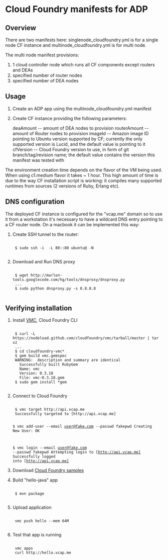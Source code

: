 Cloud Foundry manifests for ADP
===============================

Overview
--------

There are two manifests here: singlenode_cloudfoundry.yml is for a single node CF instance 
and multinode_cloudfoundry.yml is for multi node.

The multi node manifest provisions:
1. 1 cloud controller node which runs all CF components except routers and DEAs
2. specified number of router nodes
3. specified number of DEA nodes

Usage
-----

1. Create an ADP app using the multinode_cloudfoundry.yml manifest
2. Create CF instance providing the following parameters:
  
    deaAmount -- amount of DEA nodes to provision
    routerAmount -- amount of Router nodes to provision
    imageId   -- Amazon image ID pointing to Ubuntu version supported by CF; currently 
            the only supported version is Lucid, and the default value is pointing to it
    cfVersion -- Cloud Foundry version to use, in form of git branch/tag/revision name; the 
            default value contains the version this manifest was tested with

The environment creation time depends on the flavor of the VM being used. When using c1.medium flavor 
it takes ~ 1 hour. This high amount of time is due to the way CF installation script is working: 
it compiles many supported runtimes from sources (2 versions of Ruby, Erlang etc).

DNS configuration
-----------------

The deployed CF instance is configured for the "vcap.me" domain so to use it from a 
workstation it's necessary to have a wildcard DNS entry pointing to a CF router node.
On a macbook it can be implemented this way:

1. Create SSH tunnel to the router:
    
    <code>
    $ sudo ssh -i <path to pem file> -L 80:<CF router IP>:80 ubuntu@<CF router IP> -N
    </code>

2. Download and Run DNS proxy 

    <code>
    $ wget http://marlon-tools.googlecode.com/hg/tools/dnsproxy/dnsproxy.py
    ...
    $ sudo python dnsproxy.py -s 8.8.8.8
    </code>

Verifying installation
----------------------

1. Install [VMC](https://github.com/cloudfoundry/vmc), Cloud Foundry CLI

    <code>
    $ curl -L https://nodeload.github.com/cloudfoundry/vmc/tarball/master | tar xz
    ...
    $ cd cloudfoundry-vmc*
    $ gem build vmc.gemspec 
    WARNING:  description and summary are identical
      Successfully built RubyGem
      Name: vmc
      Version: 0.3.18
      File: vmc-0.3.18.gem
    $ sudo gem install *gem
    </code>


2. Connect to Cloud Foundry

    <code>
    $ vmc target http://api.vcap.me
    Successfully targeted to [http://api.vcap.me]

    $ vmc add-user --email user@fake.com --passwd fakepwd
    Creating New User: OK

    $ vmc login --email user@fake.com --passwd fakepwd
    Attempting login to [http://api.vcap.me]
    Successfully logged into [http://api.vcap.me]
    </code>

3. Download [Cloud Foundry samples](https://github.com/cloudfoundry/cloudfoundry-samples)
4. Build "hello-java" app

    <code>
    $ mvn package
    </code>

4. Upload application

    <code>
    vmc push hello --mem 64M
    </code>

5. Test that app is running

    <code>
    vmc apps
    curl http://hello.vcap.me
    </code>
